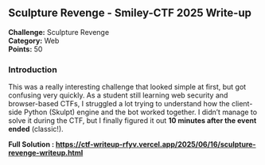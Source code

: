 ## Sculpture Revenge - Smiley-CTF 2025 Write-up

**Challenge:** Sculpture Revenge  
**Category:** Web  
**Points:** 50

### Introduction
This was a really interesting challenge that looked simple at first, but got confusing very quickly. As a student still learning web security and browser-based CTFs, I struggled a lot trying to understand how the client-side Python (Skulpt) engine and the bot worked together. I didn’t manage to solve it during the CTF, but I finally figured it out **10 minutes after the event ended** (classic!).

**Full Solution : https://ctf-writeup-rfyv.vercel.app/2025/06/16/sculpture-revenge-writeup.html**